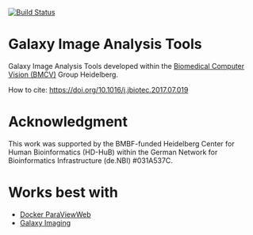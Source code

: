 [![Build Status](https://travis-ci.org/BMCV/galaxy-image-analysis.svg?branch=master)](https://travis-ci.org/BMCV/galaxy-image-analysis)

Galaxy Image Analysis Tools
========================


Galaxy Image Analysis Tools developed within the [Biomedical Computer Vision (BMCV)](http://www.bioquant.uni-heidelberg.de/research/groups/biomedical_computer_vision.html) Group Heidelberg.

How to cite: https://doi.org/10.1016/j.jbiotec.2017.07.019

Acknowledgment
========================
This work was supported by the BMBF-funded Heidelberg Center for Human Bioinformatics (HD-HuB) within the German Network for Bioinformatics Infrastructure (de.NBI) #031A537C.

Works best with
=====================

 * [Docker ParaViewWeb](https://github.com/ThomasWollmann/docker-paraviewweb)
 * [Galaxy Imaging](https://github.com/bgruening/docker-galaxy-imaging)
